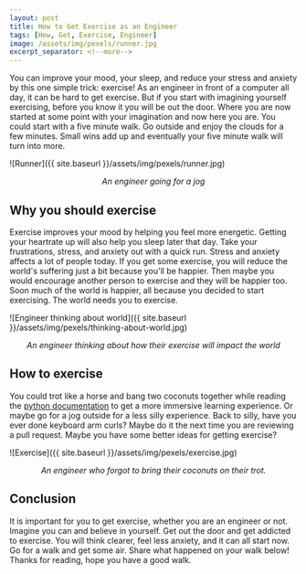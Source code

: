 ```yaml
---
layout: post
title: How to Get Exercise as an Engineer
tags: [How, Get, Exercise, Engineer]
image: /assets/img/pexels/runner.jpg
excerpt_separator: <!--more-->
---
```

You can improve your mood, your sleep, and reduce your stress and anxiety by this one simple trick: exercise! As an engineer in front of a computer all day, it can be hard to get exercise. But if you start with imagining yourself exercising, before you know it you will be out the door. Where you are now started at some point with your imagination and now here you are. You could start with a five minute walk. Go outside and enjoy the clouds for a few minutes. Small wins add up and eventually your five minute walk will turn into more.

<!--more-->

![Runner]({{ site.baseurl }}/assets/img/pexels/runner.jpg)
<p align="center"><i>An engineer going for a jog</i></p>

## Why you should exercise

Exercise improves your mood by helping you feel more energetic. Getting your heartrate up will also help you sleep later that day. Take your frustrations, stress, and anxiety out with a quick run. Stress and anxiety affects a lot of people today. If you get some exercise, you will reduce the world's suffering just a bit because you'll be happier. Then maybe you would encourage another person to exercise and they will be happier too. Soon much of the world is happier, all because you decided to start exercising. The world needs you to exercise.

![Engineer thinking about world]({{ site.baseurl }}/assets/img/pexels/thinking-about-world.jpg)
<p align="center"><i>An engineer thinking about how their exercise will impact the world</i></p>

## How to exercise

You could trot like a horse and bang two coconuts together while reading the [python documentation](https://en.wikiquote.org/wiki/Monty_Python_and_the_Holy_Grail) to get a more immersive learning experience. Or maybe go for a jog outside for a less silly experience. Back to silly, have you ever done keyboard arm curls? Maybe do it the next time you are reviewing a pull request. Maybe you have some better ideas for getting exercise?

![Exercise]({{ site.baseurl }}/assets/img/pexels/exercise.jpg)
<p align="center"><i>An engineer who forgot to bring their coconuts on their trot.</i></p>

## Conclusion

It is important for you to get exercise, whether you are an engineer or not. Imagine you can and believe in yourself. Get out the door and get addicted to exercise. You will think clearer, feel less anxiety, and it can all start now. Go for a walk and get some air. Share what happened on your walk below! Thanks for reading, hope you have a good walk.


